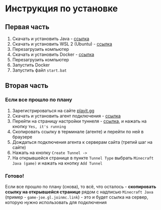 # Инструкция по установке

## Первая часть
1. Скачать и установить Java - [ссылка](https://www.java.com/ru/download/ie_manual.jsp?locale=ru)
2. Скачать и установить WSL 2 (Ubuntu) - [ссылка](https://apps.microsoft.com/detail/9pdxgncfsczv)
3. Перезагрузить компьютер
4. Скачать и установить Docker - [ссылка](https://desktop.docker.com/win/main/amd64/Docker%20Desktop%20Installer.exe?utm_source=docker&utm_medium=webreferral&utm_campaign=dd-smartbutton&utm_location=module)
5. Перезагрузить компьютер
6. Запустить Docker
7. Запустить файл `start.bat`

## Вторая часть

### Если все прошло по плану
1. Зарегистрироваться на сайте [playit.gg](https://playit.gg/login/create)
2. Скачать и установить агент подключения - [ссылка](https://github.com/playit-cloud/playit-agent/releases/download/v0.15.26/playit-windows-x86_64-signed.msi)
3. Перейти на страницу настройки туннеля - [ссылка](https://playit.gg/setup/download), и нажать на кнопку `Yes, it's running`
3. Скопировать ссылку в терминале (агенте) и перейти по ней в браузере
4. Дождаться подключения агента к серверам сайта (третий шаг на сайте)
5. Нажать на кнопку `Create Tunnel ->`
6. На открывшейся странице в пункте `Tunnel Type` выбрать `Minecraft Java (game)` и нажать на кнопку `Add Tunnel`

### Готово!
Если все прошло по плану (снова), то всё, что осталось - **скопировать ссылку на открывшейся странице** рядом с надписью `Minecraft Java` (пример - `game-joe.gl.joinmc.link`) - это и будет ссылка на сервер, которую нужно использовать для подключения